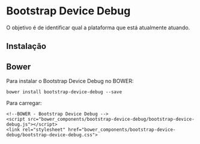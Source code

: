 # Bootstrap Device Debug
O objetivo é de identificar qual a plataforma que está atualmente atuando.

## Instalação

## Bower

Para instalar o Bootstrap Device Debug no BOWER:

    bower install bootstrap-device-debug --save

Para carregar:

    <!--BOWER - Bootstrap Device Debug -->
    <script src="bower_components/bootstrap-device-debug/bootstrap-device-debug.js"></script>
    <link rel="stylesheet" href="bower_components/bootstrap-device-debug/bootstrap-device-debug.css">

    
